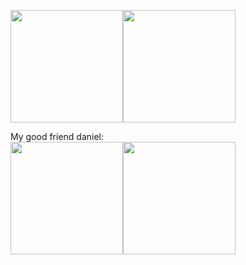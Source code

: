 <!--
**KristoferMar/KristoferMar** is a ✨ _special_ ✨ repository because its `README.md` (this file) appears on your GitHub profile.

Here are some ideas to get you started:

- 🔭 I’m currently working on ...
- 🌱 I’m currently learning ...
- 👯 I’m looking to collaborate on ...
- 🤔 I’m looking for help with ...
- 💬 Ask me about ...
- 📫 How to reach me: ...
- 😄 Pronouns: ...
- ⚡ Fun fact: ...
-->

<img height="180em" src="https://github-readme-stats.vercel.app/api?username=kristofermar&show_icons=true&hide_border=true" /><img height="180em" src="https://github-readme-stats.vercel.app/api/top-langs/?username=kristofermar&exclude_repo=KNN-Image-Classification&show_icons=true&hide_border=true&layout=compact&langs_count=8"/>

My good friend daniel: <br>
<img height="180em" src="https://github-readme-stats.vercel.app/api?username=danielgorgis96&show_icons=true&hide_border=true" /><img height="180em" src="https://github-readme-stats.vercel.app/api/top-langs/?username=danielgorgis96&exclude_repo=KNN-Image-Classification&show_icons=true&hide_border=true&layout=compact&langs_count=8"/>
